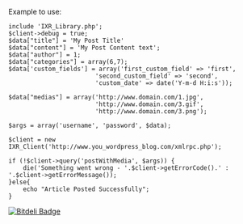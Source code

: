 Example to use:

	include 'IXR_Library.php';
	$client->debug = true;
	$data["title"] = 'My Post Title'
	$data["content"] = 'My Post Content text';
	$data["author"] = 1;
	$data["categories"] = array(6,7);
	$data['custom_fields'] = array('first_custom_field' => 'first',
							'second_custom_field' => 'second',
							'custom_date' => date('Y-m-d H:i:s'));
								
	$data["medias"] = array('http://www.domain.com/1.jpg',
							'http://www.domain.com/3.gif',
							'http://www.domain.com/3.png');
	
	$args = array('username', 'password', $data);
	
	$client = new IXR_Client('http://www.you_wordpress_blog.com/xmlrpc.php');
	
	if (!$client->query('postWithMedia', $args)) {
	    die('Something went wrong - '.$client->getErrorCode().' : '.$client->getErrorMessage());
	}else{
	    echo "Article Posted Successfully";
	}

[![Bitdeli Badge](https://d2weczhvl823v0.cloudfront.net/madeinnordeste/wp-xml-rpc-post-with-media-plugin/trend.png)](https://bitdeli.com/free "Bitdeli Badge")

